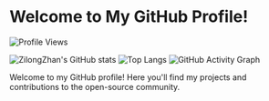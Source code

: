 # Welcome to My GitHub Profile!

![Profile Views](https://komarev.com/ghpvc/?username=ZilongZhan)

![ZilongZhan's GitHub stats](https://github-readme-stats.vercel.app/api?username=ZilongZhan&show_icons=true&theme=radical)
![Top Langs](https://github-readme-stats.vercel.app/api/top-langs/?username=ZilongZhan&theme=radical)
![GitHub Activity Graph](https://github-readme-activity-graph.vercel.app/graph?username=ZilongZhan&layour=compact&theme=react-dark)

Welcome to my GitHub profile! Here you'll find my projects and contributions to the open-source community.
